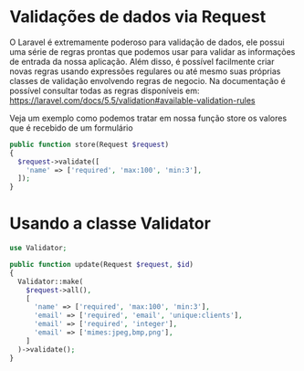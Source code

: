 # Validações de dados via Request

O Laravel é extremamente poderoso para validação de dados, ele possui uma série de regras prontas que podemos usar para validar as informações de entrada da nossa aplicação. Além disso, é possível facilmente criar novas regras usando expressões regulares ou até mesmo suas próprias classes de validação envolvendo regras de negocio. Na documentação é possível consultar todas as regras disponíveis em: https://laravel.com/docs/5.5/validation#available-validation-rules

Veja um exemplo como podemos tratar em nossa função store os valores que é recebido de um formulário
```PHP
public function store(Request $request)
{
  $request->validate([
    'name' => ['required', 'max:100', 'min:3'],
  ]);
}
```

# Usando a classe Validator

```PHP
use Validator;

public function update(Request $request, $id)
{
  Validator::make(
    $request->all(),
    [
      'name' => ['required', 'max:100', 'min:3'],
      'email' => ['required', 'email', 'unique:clients'],
      'email' => ['required', 'integer'],
      'email' => ['mimes:jpeg,bmp,png'],
    ]
  )->validate();
}
```

